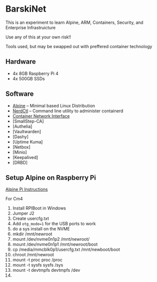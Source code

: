 # BarskiNet
This is an experiment to learn Alpine, ARM, Containers, Security, and Enterprise Infrastruicture

Use any of this at your own risk!!

Tools used, but may be swapped out with preffered container technology

## Hardware
- 4x 8GB Raspberry Pi 4 
- 4x 500GB SSDs

## Software
- [Alpine](https://www.alpinelinux.org)
&ndash; Minimal based Linux Distribution 
- [NerdCtl](https://github.com/containerd/nerdctl)
&ndash; Command line utility to administer containerd
- [Container Network Interface](https://github.com/containernetworking/cni)
- [SmallStep-CA]
- [Authelia]
- [Vaultwarden]
- [Dashy]
- [Uptime Kuma]
- [Netbox]
- [Minio]
- [Keepalived]
- [DRBD]

## Setup Alpine on Raspberry Pi
[Alpine Pi Instructions](https://wiki.alpinelinux.org/wiki/Raspberry_Pi)

For Cm4
1. Install RPIBoot in Windows
2. Jumper J2
3. Create usercfg.txt
4. Add `otg_mode=1` for the USB ports to work 
5. do a sys install on the NVME
6. mkdir /mnt/newroot
7. mount /dev/nvme0n1p2 /mnt/newroot/
8. mount /dev/nvme0n1p1 /mnt/newroot/boot
9. cp /media/mmcblk0p1/usercfg.txt /mnt/newboot/boot
10. chroot /mnt/newroot
11. mount -t proc proc /proc
12. mount -t sysfs sysfs /sys
13. mount -t devtmpfs devtmpfs /dev
14. 

